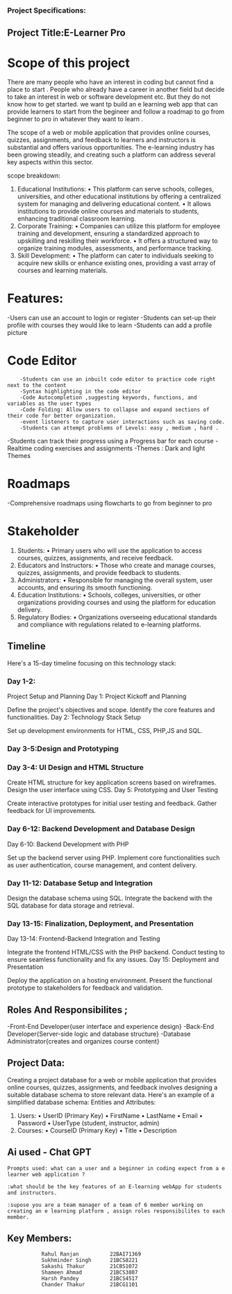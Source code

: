 ### Project Specifications:
## Project Title:E-Learner Pro

# Scope of this project  
There are many people who have an interest in coding but cannot find a place to start . People who already have a career in another field but decide to take an interest in web or software development etc. But they do not know how to get started. 
we want tp build an e learning web app that can provide learners to start from the begineer and follow a roadmap to go from beginner to pro in whatever they want to learn . 

The scope of a web or mobile application that provides online courses, quizzes, assignments, and feedback to learners and instructors is substantial and offers various opportunities. The e-learning industry has been growing steadily, and creating such a platform can address several key aspects within this sector.

scope breakdown:
1.	Educational Institutions:
•	This platform can serve schools, colleges, universities, and other educational institutions by offering a centralized system for managing and delivering educational content.
•	It allows institutions to provide online courses and materials to students, enhancing traditional classroom learning. 
2.	Corporate Training:
•	Companies can utilize this platform for employee training and development, ensuring a standardized approach to upskilling and reskilling their workforce.
•	It offers a structured way to organize training modules, assessments, and performance tracking.
3.	Skill Development:
•	The platform can cater to individuals seeking to acquire new skills or enhance existing ones, providing a vast array of courses and learning materials.

# Features:
  -Users can use an account to login or register 
  -Students can set-up their profile with courses they would like to learn 
  -Students can add a profile picture 

  # Code Editor
        -Students can use an inbuilt code editor to practice code right next to the content
        -Syntax highlighting in the code editor 
        -Code Autocompletion ,suggesting keywords, functions, and variables as the user types
        -Code Folding: Allow users to collapse and expand sections of their code for better organization.
        -event listeners to capture user interactions such as saving code.
        -Students can attempt problems of Levels: easy , medium , hard .
  -Students can track their progress using a Progress bar for each course 
  -Realtime coding exercises and assignments
  -Themes : Dark and light Themes 

  # Roadmaps 
  -Comprehensive roadmaps using flowcharts to go from beginner to pro 

# Stakeholder

1.	Students:
•	Primary users who will use the application to access courses, quizzes, assignments, and receive feedback.
2.	Educators and Instructors:
•	Those who create and manage courses, quizzes, assignments, and provide feedback to students.
3.	Administrators:
•	Responsible for managing the overall system, user accounts, and ensuring its smooth functioning.
5.	Education Institutions:
•	Schools, colleges, universities, or other organizations providing courses and using the platform for education delivery.
7.	Regulatory Bodies:
•	Organizations overseeing educational standards and compliance with regulations related to e-learning platforms.

## Timeline
Here's a 15-day timeline focusing on this technology stack:

### Day 1-2:
Project Setup and Planning
Day 1: Project Kickoff and Planning

Define the project's objectives and scope.
Identify the core features and functionalities.
Day 2: Technology Stack Setup

Set up development environments for HTML, CSS, PHP,JS and SQL.

### Day 3-5:Design and Prototyping
### Day 3-4: UI Design and HTML Structure

Create HTML structure for key application screens based on wireframes.
Design the user interface using CSS.
Day 5: Prototyping and User Testing

Create interactive prototypes for initial user testing and feedback.
Gather feedback for UI improvements.
### Day 6-12: Backend Development and Database Design
 Day 6-10: Backend Development with PHP

Set up the backend server using PHP.
Implement core functionalities such as user authentication, course management, and content delivery.
### Day 11-12: Database Setup and Integration

Design the database schema using SQL.
Integrate the backend with the SQL database for data storage and retrieval.
### Day 13-15: Finalization, Deployment, and Presentation
 Day 13-14: Frontend-Backend Integration and Testing

Integrate the frontend HTML/CSS with the PHP backend.
Conduct testing to ensure seamless functionality and fix any issues.
Day 15: Deployment and Presentation

Deploy the application on a hosting environment.
Present the functional prototype to stakeholders for feedback and validation.

## Roles And Responsibilites ;
  -Front-End Developer{user interface and experience design}
  -Back-End Developer{Server-side logic and database structure}
  -Database Administrator{creates and organizes course content}

## Project Data:
Creating a project database for a web or mobile application that provides online courses, quizzes, assignments, and feedback involves designing a suitable database schema to store relevant data. Here's an example of a simplified database schema:
Entities and Attributes:
1.	Users:
•	UserID (Primary Key)
•	FirstName
•	LastName
•	Email
•	Password
•	UserType (student, instructor, admin)
2.	Courses:
•	CourseID (Primary Key)
•	Title
•	Description



## Ai used - Chat GPT 
    Prompts used: what can a user and a beginner in coding expect from a e learner web application ?
    
    :what should be the key features of an E-learning webApp for students and instructors.
    
    :supose you are a team manager of a team of 6 member working on creating an e learning platform , assign roles responsibilites to each member.




## Key Members:
               Rahul Ranjan          22BAI71369
               Sukhminder Singh      21BCS8221
               Sakashi Thakur        21CBS1072
               Shameen Ahmad         21BCS3807
               Harsh Pandey          21BCS4517
               Chander Thakur        21BCG1101
               







